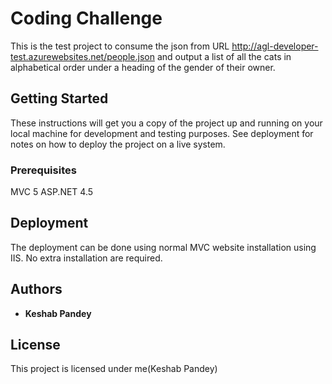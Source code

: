 # Coding Challenge

This is the test project to  consume the json from URL http://agl-developer-test.azurewebsites.net/people.json and output a list of all the cats in alphabetical order under a heading of the gender of their owner.

## Getting Started

These instructions will get you a copy of the project up and running on your local machine for development and testing purposes. See deployment for notes on how to deploy the project on a live system.

### Prerequisites

MVC 5
ASP.NET 4.5

## Deployment

The deployment can be done using normal MVC website installation using IIS. No extra installation are required.

## Authors

* **Keshab Pandey** 

## License

This project is licensed under me(Keshab Pandey)

